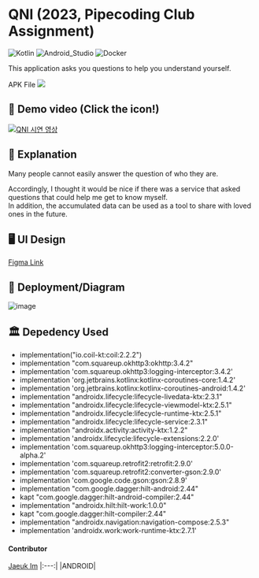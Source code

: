 # QNI (2023, Pipecoding Club Assignment)


![Kotlin](https://img.shields.io/badge/Kotlin-007396?style=flat-square&logo=Kotlin&logoColor=white)
![Android_Studio](https://img.shields.io/badge/Android_Studio-FFCC33?style=flat-square&logo=Androidstudio&logoColor=white)
![Docker](https://img.shields.io/badge/Docker-4285F4?style=flat-square&logo=Docker&logoColor=white)

This application asks you questions to help you understand yourself.  

APK File
<a href="https://drive.google.com/file/d/1Kd4y8slLlLB0eHFjAT7IJGNA9xW6nxNH/view?usp=share_link"><img src="https://img.shields.io/badge/download-4285F4?style=flat-square&logo=googledrive&logoColor=white"/></a>


## 📱 Demo video (Click the icon!)

[![QNI 시연 영상](https://user-images.githubusercontent.com/43805087/213970860-1e1cf54d-6014-4a9c-a4ef-cf4d609d9ca5.png)](https://www.youtube.com/embed/qi77ARROcXo)

## 📖 Explanation

Many people cannot easily answer the question of who they are.

Accordingly, I thought it would be nice if there was a service that asked questions that could help me get to know myself.  
In addition, the accumulated data can be used as a tool to share with loved ones in the future.

## 🖥️ UI Design
[Figma Link](https://www.figma.com/file/ZY0M8jz6apBFTpYiXe5H4s/%ED%8C%8C%EC%9D%B4%ED%94%84-%EC%BD%94%EB%94%A9-%ED%81%B4%EB%9F%BD_%EA%B3%BC%EC%A0%9C?node-id=0%3A1&t=4G5qNN3cJOKI6Jc5-1)

## 📐 Deployment/Diagram
![image](https://user-images.githubusercontent.com/43805087/213965765-3cb45361-1419-4f37-b6ae-6580a0c0b167.png)

## 🏛️ Depedency Used
- implementation("io.coil-kt:coil:2.2.2")
- implementation "com.squareup.okhttp3:okhttp:3.4.2"
- implementation 'com.squareup.okhttp3:logging-interceptor:3.4.2'
- implementation 'org.jetbrains.kotlinx:kotlinx-coroutines-core:1.4.2'
- implementation 'org.jetbrains.kotlinx:kotlinx-coroutines-android:1.4.2'
- implementation "androidx.lifecycle:lifecycle-livedata-ktx:2.3.1"
- implementation "androidx.lifecycle:lifecycle-viewmodel-ktx:2.5.1"
- implementation "androidx.lifecycle:lifecycle-runtime-ktx:2.5.1"
- implementation "androidx.lifecycle:lifecycle-service:2.3.1"
- implementation "androidx.activity:activity-ktx:1.2.2"
- implementation 'androidx.lifecycle:lifecycle-extensions:2.2.0'
- implementation 'com.squareup.okhttp3:logging-interceptor:5.0.0-alpha.2'
- implementation 'com.squareup.retrofit2:retrofit:2.9.0'
- implementation 'com.squareup.retrofit2:converter-gson:2.9.0'
- implementation 'com.google.code.gson:gson:2.8.9'
- implementation "com.google.dagger:hilt-android:2.44"
- kapt "com.google.dagger:hilt-android-compiler:2.44"
- implementation "androidx.hilt:hilt-work:1.0.0"
- kapt "com.google.dagger:hilt-compiler:2.44"
- implementation "androidx.navigation:navigation-compose:2.5.3"
- implementation 'androidx.work:work-runtime-ktx:2.7.1'
  
#### Contributor

[Jaeuk Im](https://github.com/iju1633)
|:---:|
|ANDROID|

